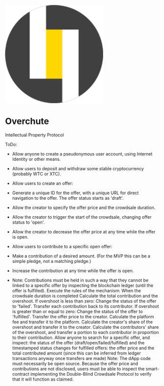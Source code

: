 <img height=320 src="https://github.com/Overchute/overchute/blob/main/overchute.png" />

# Overchute

Intellectual Property Protocol

ToDo:

- Allow anyone to create a pseudonymous user account, using Internet Identity or other means.

- Allow users to deposit and withdraw some stable cryptocurrency (probably WTC or XTC).

- Allow users to create an offer:
- Generate a unique ID for the offer, with a unique URL for direct navigation to the offer. The offer status starts as 'draft'.
- Allow the creator to specify the offer price and the crowdsale duration.
- Allow the creator to trigger the start of the crowdsale, changing offer status to 'open'.
- Allow the creator to decrease the offer price at any time while the offer is open.
- Allow users to contribute to a specific open offer:
- Make a contribution of a desired amount. (For the MVP this can be a simple pledge, not a matching pledge.)
- Increase the contribution at any time while the offer is open.

- Note: Contributions must be held in such a way that they cannot be linked to a specific offer by inspecting the blockchain ledger (until the offer is fulfilled).
  Execute the rules of the mechanism:
  When the crowdsale duration is completed
  Calculate the total contribution and the overshoot.
  If overshoot is less than zero:
  Change the status of the offer to 'failed'.
  Transfer each contribution back to its contributor.
  If overshoot is greater than or equal to zero:
  Change the status of the offer to 'fulfilled'.
  Transfer the offer price to the creator.
  Calculate the platform fee and transfer it to the platform.
  Calculate the creator's share of the overshoot and transfer it to the creator.
  Calculate the contributors' share of the overshoot, and transfer a portion to each contributor in proportion to their contribution.
  Allow anyone to search for a specific offer, and inspect:
  the status of the offer (draft/open/failed/fulfilled) and the timestamped status changes
  for fulfilled offers: the offer price and the total contributed amount (since this can be inferred from ledger transactions anyway once transfers are made)
  Note: The dApp code must necessarily be open source. Because the offer price and contributions are not disclosed, users must be able to inspect the smart-contract implementing the Double-Blind Crowdsale Protocol to verify that it will function as claimed.
